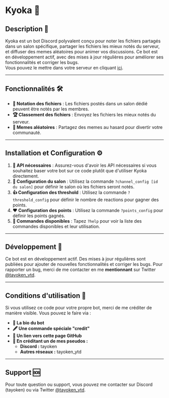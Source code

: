 # Kyoka 🤖  

## Description 📝  
Kyoka est un bot Discord polyvalent conçu pour noter les fichiers partagés dans un salon spécifique, partager les fichiers les mieux notés du serveur, et diffuser des memes aléatoires pour animer vos discussions. Ce bot est en développement actif, avec des mises à jour régulières pour améliorer ses fonctionnalités et corriger les bugs.  
Vous pouvez le mettre dans votre serveur en cliquant [ici](https://discord.com/oauth2/authorize?client_id=762697719864885249).

---

## Fonctionnalités 🛠️  
- **🎯 Notation des fichiers** : Les fichiers postés dans un salon dédié peuvent être notés par les membres.  
- **🏆 Classement des fichiers** : Envoyez les fichiers les mieux notés du serveur.  
- **🎲 Memes aléatoires** : Partagez des memes au hasard pour divertir votre communauté.  

---

## Installation et Configuration ⚙️  
1. **🔑 API nécessaires** : Assurez-vous d'avoir les API nécessaires si vous souhaitez baser votre bot sur ce code plutôt que d'utiliser Kyoka directement.  
2. **💬 Configuration du salon** : Utilisez la commande `?channel_config [id du salon]` pour définir le salon où les fichiers seront notés.
3. **👍 Configuration des threshold** :  Utilisez la commande `?threshold_config` pour définir le nombre de reactions pour gagner des points.
4. **❤️ Configuration des points** :  Utilisez la commande `?points_config` pour définir les points gagnés.
5. **📜 Commandes disponibles** : Tapez `?help` pour voir la liste des commandes disponibles et leur utilisation.  

---

## Développement 🚀  
Ce bot est en développement actif. Des mises à jour régulières sont publiées pour ajouter de nouvelles fonctionnalités et corriger les bugs. Pour rapporter un bug, merci de me contacter en me **mentionnant** sur Twitter [@tayoken_ytd](https://twitter.com/tayoken_ytd).  

---

## Conditions d'utilisation 📜  
Si vous utilisez ce code pour votre propre bot, merci de me créditer de manière visible. Vous pouvez le faire via :  
- **📇 La bio du bot**  
- **🖋️ Une commande spéciale "credit"**  
- **🔗 Un lien vers cette page GitHub**  
- **👤 En créditant un de mes pseudos :**  
  - **Discord :** tayoken  
  - **Autres réseaux :** tayoken_ytd  

---

## Support 🆘  
Pour toute question ou support, vous pouvez me contacter sur Discord (tayoken) ou via Twitter [@tayoken_ytd](https://twitter.com/tayoken_ytd).  
